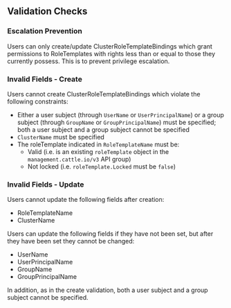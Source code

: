 ## Validation Checks

### Escalation Prevention

Users can only create/update ClusterRoleTemplateBindings which grant permissions to RoleTemplates with rights less than or equal to those they currently possess. This is to prevent privilege escalation. 

### Invalid Fields - Create

Users cannot create ClusterRoleTemplateBindings which violate the following constraints:
- Either a user subject (through `UserName` or `UserPrincipalName`) or a group subject (through `GroupName` or `GroupPrincipalName`) must be specified; both a user subject and a group subject cannot be specified
- `ClusterName` must be specified
- The roleTemplate indicated in `RoleTemplateName` must be:
  - Valid (i.e. is an existing `roleTemplate` object in the `management.cattle.io/v3` API group)
  - Not locked (i.e. `roleTemplate.Locked` must be `false`)

### Invalid Fields - Update

Users cannot update the following fields after creation:
- RoleTemplateName
- ClusterName

Users can update the following fields if they have not been set, but after they have been set they cannot be changed:
- UserName
- UserPrincipalName
- GroupName
- GroupPrincipalName

In addition, as in the create validation, both a user subject and a group subject cannot be specified.
